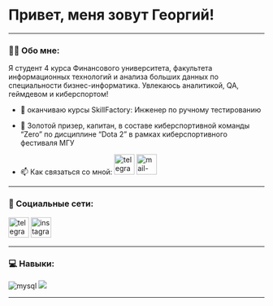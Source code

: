 # Привет, меня зовут Георгий!

---

### :man_technologist: Обо мне:

Я студент 4 курса Финансового университета, факультета информационных технологий и анализа больших данных по специальности бизнес-информатика. Увлекаюсь аналитикой, QA, геймдевом и киберспортом!

- :telescope: оканчиваю курсы SkillFactory: Инженер по ручному тестированию

- :seedling: Золотой призер, капитан, в составе киберспортивной команды “Zero” по дисциплине “Dota 2” в рамках киберспортивного фестиваля МГУ

- :mailbox: Как связаться со мной: [<img src='https://cdn.jsdelivr.net/npm/simple-icons@3.0.1/icons/telegram.svg' alt='telegram' height='40'>](https://t.me/Thain87)  [<img src='https://cdn.jsdelivr.net/npm/simple-icons@3.0.1/icons/mail-dot-ru.svg' alt='mail-dot-ru' height='40'>](vakarian.2000@mail.ru)

---

### 🤝 Социальные сети:
[<img src='https://cdn.jsdelivr.net/npm/simple-icons@3.0.1/icons/telegram.svg' alt='telegram' height='40'>](https://t.me/Thain87)
[<img src='https://cdn.jsdelivr.net/npm/simple-icons@3.0.1/icons/instagram.svg' alt='instagram' height='40'>](https://www.instagram.com/mr.thain007/) 

---

### 💻 Навыки:

<img alt="mysql" src="https://img.shields.io/badge/MySQL-005C84?style=for-the-badge&logo=mysql&logoColor=white">                 
<img src="https://img.shields.io/badge/Tableau-E97627?style=for-the-badge&logo=Tableau&logoColor=white" /> 




<br/>  

---
<!-- ### 💻 Образование:

| Бакалавр: Финансовый университет при Правительстве РФ (бывш. ФА при Правительстве РФ)  | Дата                          |
Факультет информационных технологий и анализа больших данных: Бизнес-информатика         | 10/2019 - по сегодняшний день |
| ----------------------------------------------------------------| :-----------------:  |                               |
| Курсы |                                                                                |                               |
| SkillFactory: Инженер по ручному тестированию                                          | 03/2023 - по сегодняшний день |
--- -->
